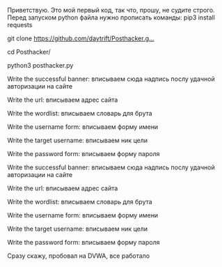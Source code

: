 Приветствую. Это мой первый код, так что, прошу, не судите строго. Перед запуском python файла нужно прописать команды:
pip3 install requests

git clone https://github.com/daytrift/Posthacker.g…

cd Posthacker/

python3 posthacker.py

Write the successful banner: вписываем сюда надпись послу удачной авторизации на сайте

Write the url: вписываем адрес сайта

Write the wordlist: вписываем словарь для брута

Write the username form: вписываем форму имени

Write the target username: вписываем ник цели

Write the password form: вписываем форму пароля

Write the successful banner: вписываем сюда надпись послу удачной авторизации на сайте

Write the url: вписываем адрес сайта

Write the wordlist: вписываем словарь для брута

Write the username form: вписываем форму имени

Write the target username: вписываем ник цели

Write the password form: вписываем форму пароля

Сразу скажу, пробовал на DVWA, все работало
